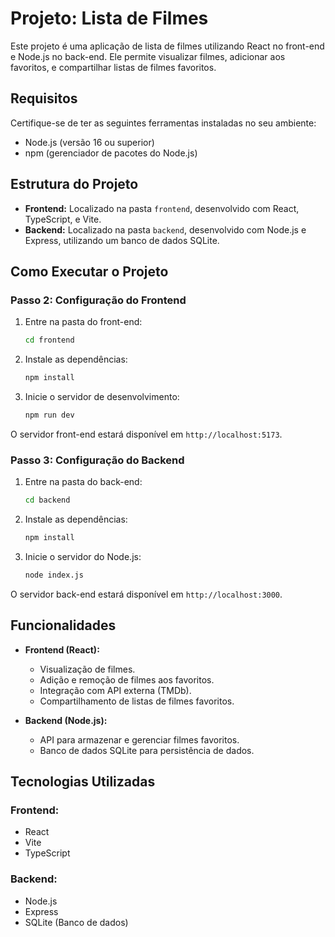 # Projeto: Lista de Filmes

Este projeto é uma aplicação de lista de filmes utilizando React no front-end e Node.js no back-end. Ele permite visualizar filmes, adicionar aos favoritos, e compartilhar listas de filmes favoritos.

## Requisitos

Certifique-se de ter as seguintes ferramentas instaladas no seu ambiente:

- Node.js (versão 16 ou superior)
- npm (gerenciador de pacotes do Node.js)

## Estrutura do Projeto

- **Frontend:** Localizado na pasta `frontend`, desenvolvido com React, TypeScript, e Vite.
- **Backend:** Localizado na pasta `backend`, desenvolvido com Node.js e Express, utilizando um banco de dados SQLite.

## Como Executar o Projeto

### Passo 2: Configuração do Frontend

1. Entre na pasta do front-end:

   ```bash
   cd frontend
   ```

2. Instale as dependências:

   ```bash
   npm install
   ```

3. Inicie o servidor de desenvolvimento:

   ```bash
   npm run dev
   ```

O servidor front-end estará disponível em `http://localhost:5173`.

### Passo 3: Configuração do Backend

1. Entre na pasta do back-end:

   ```bash
   cd backend
   ```

2. Instale as dependências:

   ```bash
   npm install
   ```

3. Inicie o servidor do Node.js:

   ```bash
   node index.js
   ```

O servidor back-end estará disponível em `http://localhost:3000`.

## Funcionalidades

- **Frontend (React):**
  - Visualização de filmes.
  - Adição e remoção de filmes aos favoritos.
  - Integração com API externa (TMDb).
  - Compartilhamento de listas de filmes favoritos.

- **Backend (Node.js):**
  - API para armazenar e gerenciar filmes favoritos.
  - Banco de dados SQLite para persistência de dados.

## Tecnologias Utilizadas

### Frontend:

- React
- Vite
- TypeScript

### Backend:
- Node.js
- Express
- SQLite (Banco de dados)
